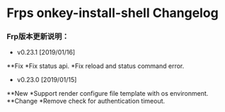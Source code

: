 Frps onkey-install-shell Changelog
==================================
### Frp版本更新说明：

* v0.23.1 [2019/01/16]
 
 **Fix
  *Fix status api.
  *Fix reload and status command error.

* v0.23.0 [2019/01/15]

**New
  *Support render configure file template with os environment.
 **Change
  *Remove check for authentication timeout.
